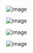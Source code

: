 ![image](https://github.com/sophiatosarr/backstage/assets/99216420/62e6a217-43b5-43d3-a45b-3ddb5d9d388c)

![image](https://github.com/sophiatosarr/backstage/assets/99216420/3a7560f2-afb7-4298-946b-09d7e854cee1)

![image](https://github.com/sophiatosarr/backstage/assets/99216420/12d2999c-fa1b-47cd-8be7-e2455e1c90b2)

![image](https://github.com/sophiatosarr/backstage/assets/99216420/3ee4fd7b-b304-46af-8ac8-45dbeeac9546)

